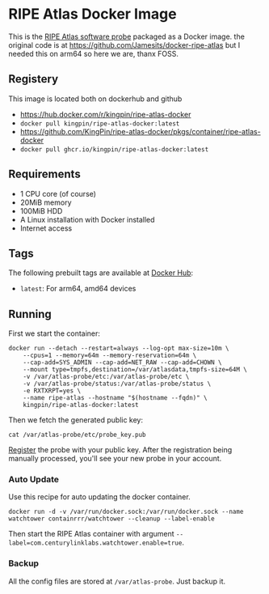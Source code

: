 # RIPE Atlas Docker Image

This is the [RIPE Atlas software probe](https://atlas.ripe.net/docs/software-probe/) packaged as a Docker image. the original code is at https://github.com/Jamesits/docker-ripe-atlas but I needed this on arm64 so here we are, thanx FOSS.

## Registery

This image is located both on dockerhub and github
* https://hub.docker.com/r/kingpin/ripe-atlas-docker
* `docker pull kingpin/ripe-atlas-docker:latest`
* https://github.com/KingPin/ripe-atlas-docker/pkgs/container/ripe-atlas-docker 
* `docker pull ghcr.io/kingpin/ripe-atlas-docker:latest`


## Requirements

* 1 CPU core (of course)
* 20MiB memory
* 100MiB HDD
* A Linux installation with Docker installed
* Internet access

## Tags

The following prebuilt tags are available at [Docker Hub](https://hub.docker.com/r/kingpin/ripe-atlas-docker):

* `latest`: For arm64, amd64 devices

## Running

First we start the container:

```shell
docker run --detach --restart=always --log-opt max-size=10m \
	--cpus=1 --memory=64m --memory-reservation=64m \
	--cap-add=SYS_ADMIN --cap-add=NET_RAW --cap-add=CHOWN \
	--mount type=tmpfs,destination=/var/atlasdata,tmpfs-size=64M \
	-v /var/atlas-probe/etc:/var/atlas-probe/etc \
	-v /var/atlas-probe/status:/var/atlas-probe/status \
	-e RXTXRPT=yes \
	--name ripe-atlas --hostname "$(hostname --fqdn)" \
	kingpin/ripe-atlas-docker:latest
```

Then we fetch the generated public key:

```shell
cat /var/atlas-probe/etc/probe_key.pub
```

[Register](https://atlas.ripe.net/apply/swprobe/) the probe with your public key. After the registration being manually processed, you'll see your new probe in your account.

### Auto Update

Use this recipe for auto updating the docker container.

```shell
docker run -d -v /var/run/docker.sock:/var/run/docker.sock --name watchtower containrrr/watchtower --cleanup --label-enable
```

Then start the RIPE Atlas container with argument `--label=com.centurylinklabs.watchtower.enable=true`.

### Backup

All the config files are stored at `/var/atlas-probe`. Just backup it.

